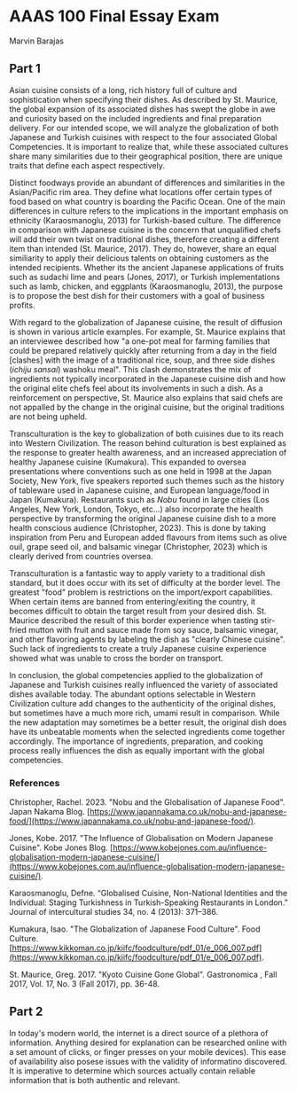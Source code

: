 # AAAS 100 Final Essay Exam

Marvin Barajas

## Part 1

Asian cuisine consists of a long, rich history full of culture and sophistication when specifying their dishes. 
As described by St. Maurice, the global expansion of its associated dishes has swept the globe in awe and curiosity based on the included ingredients and final preparation delivery. 
For our intended scope, we will analyze the globalization of both Japanese and Turkish cuisines with respect to the four associated Global Competencies. 
It is important to realize that, while these associated cultures share many similarities due to their geographical position, there are unique traits that define each aspect respectively. 

Distinct foodways provide an abundant of differences and similarities in the Asian/Pacific rim area. 
They define what locations offer certain types of food based on what country is boarding the Pacific Ocean. 
One of the main differences in culture refers to the implications in the important emphasis on ethnicity (Karaosmanoglu, 2013) for Turkish-based culture. 
The difference in comparison with Japanese cuisine is the concern that unqualified chefs will add their own twist on traditional dishes, therefore creating a different item than intended (St. Maurice, 2017). 
They do, however, share an equal similiarity to apply their delicious talents on obtaining customers as the intended recipients. 
Whether its the ancient Japanese applications of fruits such as sudachi lime and pears (Jones, 2017), or Turkish implementations such as lamb, chicken, and eggplants (Karaosmanoglu, 2013), the purpose is to propose the best dish for their customers with a goal of business profits.

With regard to the globalization of Japanese cuisine, the result of diffusion is shown in various article examples. 
For example, St. Maurice explains that an interviewee described how "a one-pot meal for farming families that could be prepared relatively quickly after returning from a day in the field [clashes] with the image of a traditional rice, soup, and three side dishes (*ichiju sansai*) washoku meal". 
This clash demonstrates the mix of ingredients not typically incorporated in the Japanese cuisine dish and how the original elite chefs feel about its involvements in such a dish. 
As a reinforcement on perspective, St. Maurice also explains that said chefs are not appalled by the change in the original cuisine, but the original traditions are not being upheld. 

Transculturation is the key to globalization of both cuisines due to its reach into Western Civilization. 
The reason behind culturation is best explained as the response to greater health awareness, and an increased appreciation of healthy Japanese cuisine (Kumakura). 
This expanded to oversea presentations where conventions such as one held in 1998 at the Japan Society, New York, five speakers reported such themes such as the history of tableware used in Japanese cuisine, and European language/food in Japan (Kumakura). 
Restaurants such as *Nobu* found in large cities (Los Angeles, New York, London, Tokyo, etc...) also incorporate the health perspective by transforming the original Japanese cuisine dish to a more health conscious audience (Christopher, 2023). 
This is done by taking inspiration from Peru and European added flavours from items such as olive ouil, grape seed oil, and balsamic vinegar (Christopher, 2023) which is clearly derived from countries oversea.

Transculturation is a fantastic way to apply variety to a traditional dish standard, but it does occur with its set of difficulty at the border level. 
The greatest "food" problem is restrictions on the import/export capabilities. 
When certain items are banned from entering/exiting the country, it becomes difficult to obtain the target result from your desired dish. 
St. Maurice described the result of this border experience when tasting stir-fried mutton with fruit and sauce made from soy sauce, balsamic vinegar, and other flavoring agents by labeling the dish as "clearly Chinese cuisine". 
Such lack of ingredients to create a truly Japanese cuisine experience showed what was unable to cross the border on transport.

In conclusion, the global competencies applied to the globalization of Japanese and Turkish cuisines really influenced the variety of associated dishes available today. 
The abundant options selectable in Western Civilization culture add changes to the authenticity of the original dishes, but sometimes have a much more rich, umami result in comparison. 
While the new adaptation may sometimes be a better result, the original dish does have its unbeatable moments when the selected ingredients come together accordingly. 
The importance of ingredients, preparation, and cooking process really influences the dish as equally important with the global competencies.

### References

Christopher, Rachel. 2023. "Nobu and the Globalisation of Japanese Food". Japan Nakama Blog. [https://www.japannakama.co.uk/nobu-and-japanese-food/](https://www.japannakama.co.uk/nobu-and-japanese-food/).

Jones, Kobe. 2017. "The Influence of Globalisation on Modern Japanese Cuisine". Kobe Jones Blog. [https://www.kobejones.com.au/influence-globalisation-modern-japanese-cuisine/](https://www.kobejones.com.au/influence-globalisation-modern-japanese-cuisine/).

Karaosmanoglu, Defne. “Globalised Cuisine, Non-National Identities and the Individual: Staging Turkishness in Turkish-Speaking Restaurants in London.” Journal of intercultural studies 34, no. 4 (2013): 371–386.

Kumakura, Isao. "The Globalization of Japanese Food Culture". Food Culture. [https://www.kikkoman.co.jp/kiifc/foodculture/pdf_01/e_006_007.pdf](https://www.kikkoman.co.jp/kiifc/foodculture/pdf_01/e_006_007.pdf).

St. Maurice, Greg. 2017. "Kyoto Cuisine Gone Global". Gastronomica , Fall 2017, Vol. 17, No. 3 (Fall 2017), pp. 36-48.

## Part 2

In today's modern world, the internet is a direct source of a plethora of information. 
Anything desired for explanation can be researched online with a set amount of clicks, or finger presses on your mobile devices). 
This ease of availability also posese issues with the validity of informatino discovered. 
It is imperative to determine which sources actually contain reliable information that is both authentic and relevant.


